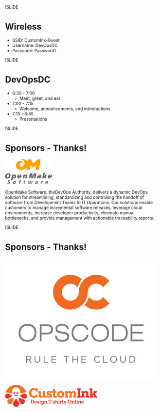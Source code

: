 !SLIDE 
# Wireless #

* SSID: CustomInk-Guest
* Username: DevOpsDC
* Passcode: Password1

!SLIDE 
# DevOpsDC #

* 6:30 - 7:00
  * Meet, greet, and eat
* 7:00 - 7:15
  * Welcome, announcements, and introductions
* 7:15 - 8:45
  * Presentations

!SLIDE
# Sponsors - Thanks! #

![OpenMake Software](../images/openmake_logo.png)

OpenMake Software, theDevOps Authority, delivers a dynamic DevOps solution
for streamlining, standardizing and controlling the handoff of software
from Development Teams to IT Operations. Our solutions enable customers to
manage incremental software releases, leverage cloud environments, increase
developer productivity, eliminate manual bottlenecks, and provide
management with actionable traceability reports.

!SLIDE
# Sponsors - Thanks! #

![Opscode](../images/Opscode.png)

![CustomInk](../images/inky-logotype-expanded.png)
